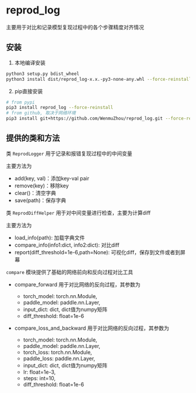 # reprod_log

主要用于对比和记录模型复现过程中的各个步骤精度对齐情况
## 安装

1. 本地编译安装
```bash
python3 setup.py bdist_wheel
python3 install dist/reprod_log-x.x.-py3-none-any.whl --force-reinstall
```

2. pip直接安装
```bash
# from pypi
pip3 install reprod_log --force-reinstall
# from github, 取决于网络环境
pip3 install git+https://github.com/WenmuZhou/reprod_log.git --force-reinstall
```
## 提供的类和方法

类 `ReprodLogger` 用于记录和报错复现过程中的中间变量

主要方法为

* add(key, val)：添加key-val pair
* remove(key)：移除key
* clear()：清空字典
* save(path)：保存字典

类 `ReprodDiffHelper` 用于对中间变量进行检查，主要为计算diff

主要方法为

* load_info(path): 加载字典文件
* compare_info(info1:dict, info2:dict): 对比diff
* report(diff_threshold=1e-6,path=None): 可视化diff，保存到文件或者到屏幕

`compare` 模块提供了基础的网络前向和反向过程对比工具

* compare_forward 用于对比网络的反向过程，其参数为
  * torch_model: torch.nn.Module,
  * paddle_model: paddle.nn.Layer,
  * input_dict: dict, dict值为numpy矩阵
  * diff_threshold: float=1e-6

* compare_loss_and_backward 用于对比网络的反向过程，其参数为
  * torch_model: torch.nn.Module,
  * paddle_model: paddle.nn.Layer,
  * torch_loss: torch.nn.Module,
  * paddle_loss: paddle.nn.Layer,
  * input_dict: dict, dict值为numpy矩阵
  * lr: float=1e-3,
  * steps: int=10,
  * diff_threshold: float=1e-6
